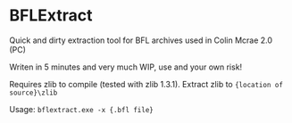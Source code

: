 # BFLExtract

Quick and dirty extraction tool for BFL archives used in Colin Mcrae 2.0 (PC)

Writen in 5 minutes and very much WIP, use and your own risk!

Requires zlib to compile (tested with zlib 1.3.1). Extract zlib to `{location of source}\zlib`

Usage: `bflextract.exe -x {.bfl file}`